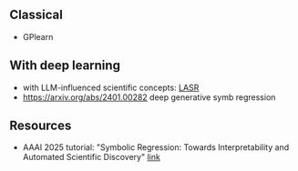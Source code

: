 ## Classical
- GPlearn
## With deep learning
- with LLM-influenced scientific concepts: [LASR](https://arxiv.org/abs/2409.09359)
- https://arxiv.org/abs/2401.00282 deep generative symb regression

## Resources
- AAAI 2025 tutorial: "Symbolic Regression: Towards Interpretability and Automated Scientific Discovery" [link](https://symbolicregression2025.github.io/)